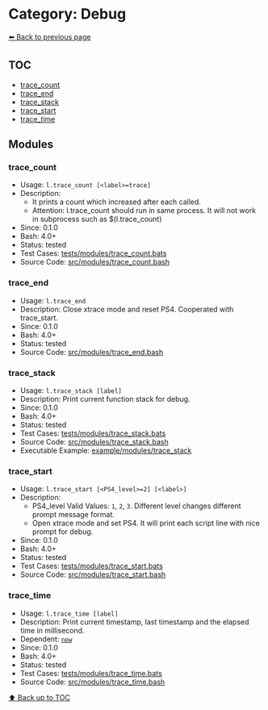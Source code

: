 # Category: Debug

[⬅️ Back to previous page](./README.md)

## TOC

- [trace_count](#trace_count)
- [trace_end](#trace_end)
- [trace_stack](#trace_stack)
- [trace_start](#trace_start)
- [trace_time](#trace_time)

## Modules

### trace_count

- Usage: `l.trace_count [<label>=trace]`
- Description:
  - It prints a count which increased after each called.
  - Attention: l.trace_count should run in same process. It will not work in subprocess such as $(l.trace_count)
- Since: 0.1.0
- Bash: 4.0+
- Status: tested
- Test Cases: [tests/modules/trace_count.bats](../../tests/modules/trace_count.bats)
- Source Code: [src/modules/trace_count.bash](../../src/modules/trace_count.bash)

### trace_end

- Usage: `l.trace_end`
- Description: Close xtrace mode and reset PS4. Cooperated with trace_start.
- Since: 0.1.0
- Bash: 4.0+
- Status: tested
- Source Code: [src/modules/trace_end.bash](../../src/modules/trace_end.bash)

### trace_stack

- Usage: `l.trace_stack [label]`
- Description: Print current function stack for debug.
- Since: 0.1.0
- Bash: 4.0+
- Status: tested
- Test Cases: [tests/modules/trace_stack.bats](../../tests/modules/trace_stack.bats)
- Source Code: [src/modules/trace_stack.bash](../../src/modules/trace_stack.bash)
- Executable Example: [example/modules/trace_stack](../../example/modules/trace_stack)

### trace_start

- Usage: `l.trace_start [<PS4_level>=2] [<label>]`
- Description:
  - PS4_level  Valid Values: `1`, `2`, `3`. Different level changes different prompt message format.
  - Open xtrace mode and set PS4. It will print each script line with nice prompt for debug.
- Since: 0.1.0
- Bash: 4.0+
- Status: tested
- Test Cases: [tests/modules/trace_start.bats](../../tests/modules/trace_start.bats)
- Source Code: [src/modules/trace_start.bash](../../src/modules/trace_start.bash)

### trace_time

- Usage: `l.trace_time [label]`
- Description: Print current timestamp, last timestamp and the elapsed time in millisecond.
- Dependent: [`now`](./time.md#now)
- Since: 0.1.0
- Bash: 4.0+
- Status: tested
- Test Cases: [tests/modules/trace_time.bats](../../tests/modules/trace_time.bats)
- Source Code: [src/modules/trace_time.bash](../../src/modules/trace_time.bash)

[⬆️ Back up to TOC](#toc)
